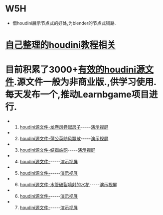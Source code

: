 # W5H
*	借houdini展示节点式的好处,为blender的节点式铺路.

# [自己整理的houdini教程相关](https://github.com/FofightFong/All_In_One)

#	目前积累了3000+[有效的houdini源文件](houdini_poqbdb_tree.md).源文件一般为非商业版.,供学习使用.每天发布一个,推动Learnbgame项目进行.

*	1.	[houdini源文件-龙卷风卷起房子](https://github.com/BlenderCN/blender-houdini-geo-io/blob/master/houdini_source/TornadoExport.hipnc)-----[演示视屏](https://www.bilibili.com/video/av68503497)

*	2.	[houdini源文件-蒲公英随风飘散](https://github.com/BlenderCN/blender-houdini-geo-io/blob/master/houdini_source/p_flower.hipnc)-----[演示视屏](https://www.bilibili.com/video/av68661259)

*	3.	[houdini源文件-结蜘蛛网](https://github.com/BlenderCN/blender-houdini-geo-io/blob/master/houdini_source/SpidersWeb.hipnc)-----[演示视屏](https://www.bilibili.com/video/av68775852)

*	4.	[houdini源文件-](https://github.com/BlenderCN/blender-houdini-geo-io/blob/master/houdini_source/Gray_Scott_Pattern_On_Surface.hiplc)-----[演示视屏](https://www.bilibili.com/video/av68881585)

*	5.	[houdini源文件-](https://github.com/BlenderCN/blender-houdini-geo-io/blob/master/houdini_source/particle_lifespan.hipnc)-----[演示视屏](https://www.bilibili.com/video/av68977896)

*	6.	[houdini源文件-水管破裂喷射的水花](https://github.com/BlenderCN/blender-houdini-geo-io/blob/master/houdini_source/pipeline_water.hip)-----[演示视屏](https://www.bilibili.com/video/av69072863)

*	6.	[houdini源文件-](https://github.com/BlenderCN/blender-houdini-geo-io/blob/master/houdini_source/tylorFluid.hipnc)-----[演示视屏](https://www.bilibili.com/video/av69179840)

*	7.	[houdini源文件-]()-----[演示视屏]()